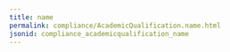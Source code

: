 ```yaml
---
title: name
permalink: compliance/AcademicQualification.name.html
jsonid: compliance_academicqualification_name
---
```

